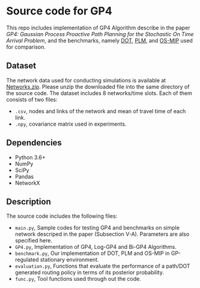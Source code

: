 # Source code for GP4
This repo includes implementation of GP4 Algorithm describe in the paper *GP4: Gaussian Process Proactive Path Planning for the Stochastic On Time Arrival Problem*, and the benchmarks, namely [DOT](https://www.sciencedirect.com/science/article/pii/S0191261520303271), [PLM](https://ieeexplore.ieee.org/abstract/document/7273960?casa_token=rMAE3kIG0xkAAAAA:I6GYS4_RNCLbgSXtUE1kJg5e0opekcn9eFL9Z6HQli33LOEg6YpBjqJmeskW9nyDKT9oQN6MM-uV), and [OS-MIP](https://www.sciencedirect.com/science/article/pii/S0191261515301429) used for comparison.

## Dataset
The network data used for conducting simulations is available at [Networks.zip](https://drive.google.com/file/d/12L7PRDGWPF-S6sz-tFMFgfeBZWwQwVaV/view?usp=sharing). Please unzip the downloaded file into the same directory of the source code.
The dataset includes 8 networks/time slots. Each of them consists of two files:
- `.csv`, nodes and links of the network and mean of travel time of each link.
- `.npy`, covariance matrix used in experiments.

## Dependencies
- Python 3.6+
- NumPy
- SciPy
- Pandas
- NetworkX

## Description
The source code includes the following files:
- `main.py`, Sample codes for testing GP4 and benchmarks on simple network descriped in the paper (Subsection V-A). Parameters are also specified here.
- `GP4.py`, Implementation of GP4, Log-GP4 and Bi-GP4 Algorithms.
- `benchmark.py`, Our implementation of DOT, PLM and OS-MIP in GP-regulated stationary environment.
- `evaluation.py`, Functions that evaluate the performance of a path/DOT generated routing policy in terms of its posterior probability.
- `func.py`, Tool functions used through out the code.
